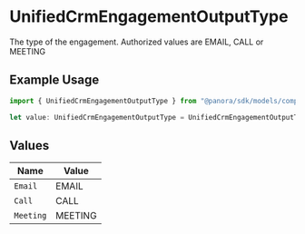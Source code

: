# UnifiedCrmEngagementOutputType

The type of the engagement. Authorized values are EMAIL, CALL or MEETING

## Example Usage

```typescript
import { UnifiedCrmEngagementOutputType } from "@panora/sdk/models/components";

let value: UnifiedCrmEngagementOutputType = UnifiedCrmEngagementOutputType.Meeting;
```

## Values

| Name      | Value     |
| --------- | --------- |
| `Email`   | EMAIL     |
| `Call`    | CALL      |
| `Meeting` | MEETING   |